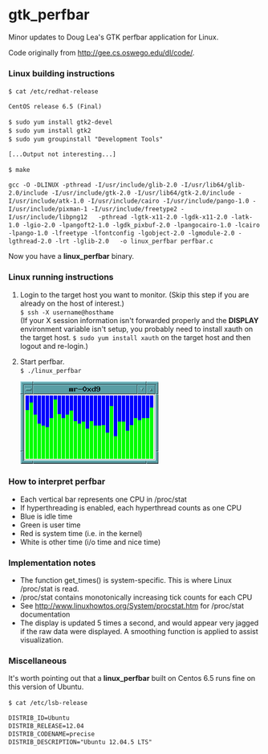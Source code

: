 # gtk_perfbar

Minor updates to Doug Lea's GTK perfbar application for Linux.

Code originally from <http://gee.cs.oswego.edu/dl/code/>.


### Linux building instructions

`$ cat /etc/redhat-release`

	CentOS release 6.5 (Final)
	
`$ sudo yum install gtk2-devel`  
`$ sudo yum install gtk2`  
`$ sudo yum groupinstall "Development Tools"`  

    [...Output not interesting...]

`$ make`

    gcc -O -DLINUX -pthread -I/usr/include/glib-2.0 -I/usr/lib64/glib-2.0/include -I/usr/include/gtk-2.0 -I/usr/lib64/gtk-2.0/include -I/usr/include/atk-1.0 -I/usr/include/cairo -I/usr/include/pango-1.0 -I/usr/include/pixman-1 -I/usr/include/freetype2 -I/usr/include/libpng12   -pthread -lgtk-x11-2.0 -lgdk-x11-2.0 -latk-1.0 -lgio-2.0 -lpangoft2-1.0 -lgdk_pixbuf-2.0 -lpangocairo-1.0 -lcairo -lpango-1.0 -lfreetype -lfontconfig -lgobject-2.0 -lgmodule-2.0 -lgthread-2.0 -lrt -lglib-2.0   -o linux_perfbar perfbar.c
    
Now you have a **linux_perfbar** binary.

### Linux running instructions

1.  Login to the target host you want to monitor.  (Skip this step if you are already on the host of interest.)  
`$ ssh -X username@hosthame`  
(If your X session information isn't forwarded properly and the **DISPLAY** environment variable isn't setup, you probably need to install xauth on the target host. `$ sudo yum install xauth` on the target host and then logout and re-login.)

2.  Start perfbar.  
`$ ./linux_perfbar`  

    ![screenshot](screenshot.png)

### How to interpret perfbar

* Each vertical bar represents one CPU in /proc/stat
* If hyperthreading is enabled, each hyperthread counts as one CPU
* Blue is idle time
* Green is user time
* Red is system time (i.e. in the kernel)
* White is other time (i/o time and nice time)

### Implementation notes

* The function get_times() is system-specific.  This is where Linux /proc/stat is read.
* /proc/stat contains monotonically increasing tick counts for each CPU
* See <http://www.linuxhowtos.org/System/procstat.htm> for /proc/stat documentation
* The display is updated 5 times a second, and would appear very jagged if the raw data were displayed.  A smoothing function is applied to assist visualization.

### Miscellaneous

It's worth pointing out that a **linux_perfbar** built on Centos 6.5 runs fine on this version of Ubuntu.

`$ cat /etc/lsb-release`  

    DISTRIB_ID=Ubuntu  
    DISTRIB_RELEASE=12.04  
    DISTRIB_CODENAME=precise  
    DISTRIB_DESCRIPTION="Ubuntu 12.04.5 LTS"  
